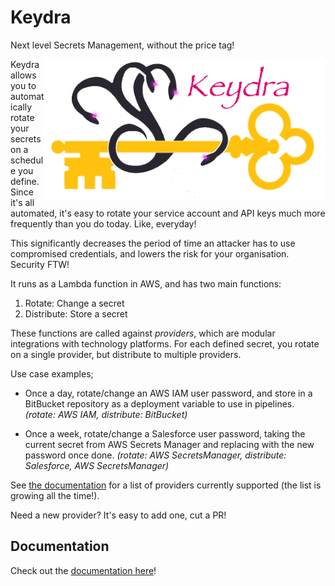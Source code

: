 # Keydra #

Next level Secrets Management, without the price tag!

<img src="docs/static/media/keydra-transparent.png" alt="patterns" width="450" align="right" />

Keydra allows you to automatically rotate your secrets on a schedule you define. Since it's all automated, it's easy to rotate your service account and API keys much more frequently than you do today. Like, everyday!

This significantly decreases the period of time an attacker has to use compromised credentials, and lowers the risk for your organisation. Security FTW!

It runs as a Lambda function in AWS, and has two main functions:
1. Rotate: Change a secret 
2. Distribute: Store a secret 

These functions are called against *providers*, which are modular integrations with technology platforms. For each defined secret, you rotate on a single provider, but distribute to multiple providers.

Use case examples;

- Once a day, rotate/change an AWS IAM user password, and store in a BitBucket repository as a deployment variable to use in pipelines. *(rotate: AWS IAM, distribute: BitBucket)*

- Once a week, rotate/change a Salesforce user password, taking the current secret from AWS Secrets Manager and replacing with the new password once done. *(rotate: AWS SecretsManager, distribute: Salesforce, AWS SecretsManager)*

See [the documentation](https://athena-home-loans.github.io/keydra/) for a list of providers currently supported (the list is growing all the time!).

Need a new provider? It's easy to add one, cut a PR!

## Documentation

Check out the [documentation here](https://athena-home-loans.github.io/keydra/)!
